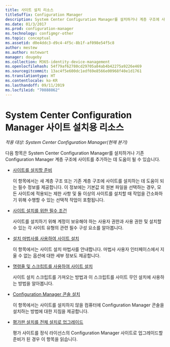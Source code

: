 ```yaml
---
title: 사이트 설치 리소스
titleSuffix: Configuration Manager
description: System Center Configuration Manager를 설치하거나 계층 구조에 사이트를 추가하는 데 도움이 되는 항목 목록을 검토합니다.
ms.date: 01/3/2017
ms.prod: configuration-manager
ms.technology: configmgr-other
ms.topic: conceptual
ms.assetid: d0e4ddc3-d9c4-4f5c-8b1f-af098e54f5c8
author: mestew
ms.author: mstewart
manager: dougeby
ms.collection: M365-identity-device-management
ms.openlocfilehash: 54f79af62780cd29705a84ab4b42275a9226e469
ms.sourcegitcommit: 13ac4f5e600dc1edf69e8566e00968f40e1d1761
ms.translationtype: HT
ms.contentlocale: ko-KR
ms.lasthandoff: 09/11/2019
ms.locfileid: "70888862"
---
```

# <a name="resources-for-installing-system-center-configuration-manager-sites"></a>System Center Configuration Manager 사이트 설치용 리소스

*적용 대상: System Center Configuration Manager(현재 분기)*

다음 항목은 System Center Configuration Manager를 설치하거나 기존 Configuration Manager 계층 구조에 사이트를 추가하는 데 도움이 될 수 있습니다.

- [사이트를 설치할 준비](prepare-to-install-sites.md)

  이 항목에서는 새 계층 구조 또는 기존 계층 구조에 사이트를 설치하는 데 도움이 되는 필수 정보를 제공합니다. 이 정보에는 기본값 외 원본 파일을 선택하는 경우, 모든 사이트에 적용되는 제한 사항 및 둘 이상의 사이트를 설치할 때 작업을 간소화하기 위해 수행할 수 있는 선택적 작업이 포함됩니다.

- [사이트 설치를 위한 필수 조건](prerequisites-for-installing-sites.md)

  사이트를 설치하기 위해 계정이 보유해야 하는 사용자 권한과 사용 권한 및 설치할 수 있는 각 사이트 유형의 관련 필수 구성 요소를 알아봅니다.

- [설치 마법사를 사용하여 사이트 설치](use-the-setup-wizard-to-install-sites.md)

  이 항목에서는 사이트 설치 마법사를 안내합니다. 마법사 사용자 인터페이스에서 지울 수 없는 옵션에 대한 세부 정보도 제공합니다.  

- [명령줄 및 스크립트를 사용하여 사이트 설치](use-a-command-line-to-install-sites.md)

  사이트 설치 스크립트를 가져오는 방법과 이 스크립트를 사이트 무인 설치에 사용하는 방법을 알아봅니다.

- [Configuration Manager 콘솔 설치](install-consoles.md)

  이 항목에서는 사이트를 설치하지 않을 컴퓨터에 Configuration Manager 콘솔을 설치하는 방법에 대한 지침을 제공합니다.

- [평가판 설치를 전체 설치로 업그레이드](upgrade-an-evaluation-install-to-a-full-install.md)

  평가 사이트를 정식 라이선스의 Configuration Manager 사이트로 업그레이드할 준비가 된 경우 이 항목을 읽습니다.
